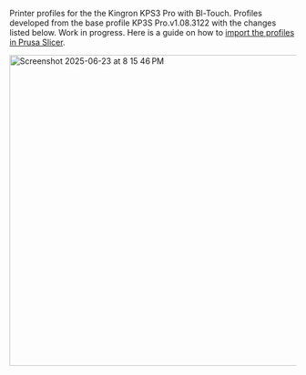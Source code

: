 Printer profiles for the the Kingron KPS3 Pro with Bl-Touch. Profiles developed from the base profile KP3S Pro.v1.08.3122 with the changes listed below. Work in progress. Here is a guide on how to [import the profiles in Prusa Slicer](https://help.prusa3d.com/article/how-to-import-and-export-custom-profiles-in-prusaslicer_382766).

<img width="545" alt="Screenshot 2025-06-23 at 8 15 46 PM" src="https://github.com/user-attachments/assets/4c150322-9862-4138-90a0-de639b58fa6d" />
